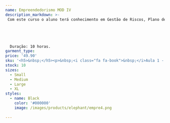 ```yaml
---
name: Empreendedorismo MOD IV
description_markdown: >-
 Com este curso o aluno terá conhecimento em Gestão de Riscos, Plano de Contas, Site Empresarial e Redes Sociais, e muito mais.





  Duração: 10 horas.
garment_type:
price: '49.90'
sku: '<h5>&nbsp;</h5><p>&nbsp;<i class="fa fa-book">&nbsp;</i>Aula 1 - Gestão Inovadora do Negócio - Roteiro</p><p>&nbsp;<i class="fa fa-book">&nbsp;</i>Aula 2 - Administração Geral - Planilhas</p><p>&nbsp;<i class="fa fa-book">&nbsp;</i>Aula 3 - Área Comercial - Análise</p><p>&nbsp;<i class="fa fa-book">&nbsp;</i>Aula 4 - Administração Financeira - Análise</p><p>&nbsp;<i class="fa fa-book">&nbsp;</i>Aula 5 - Contabilidade - Plano de Contas</p><p>&nbsp;<i class="fa fa-book">&nbsp;</i>Aula 6 - TIC - Site Empresarial e as Redes Sociais</p><p>&nbsp;<i class="fa fa-book">&nbsp;</i>Aula 7 - Informações da Empresa - Sistema</p><p>&nbsp;<i class="fa fa-book">&nbsp;</i>Aula 8 - Gestão de Pessoas - Controle e administração</p><p>&nbsp;<i class="fa fa-book">&nbsp;</i>Aula 9 - Administração e Logística - Controle</p><p>&nbsp;<i class="fa fa-book">&nbsp;</i>Aula 10 - Gestão de Riscos</p>'
stock: 10
sizes:
  - Small
  - Medium
  - Large
  - XL
styles:
  - name: Black
    color: '#000000'
    image: /images/products/elephant/empre4.png
  
---
```

